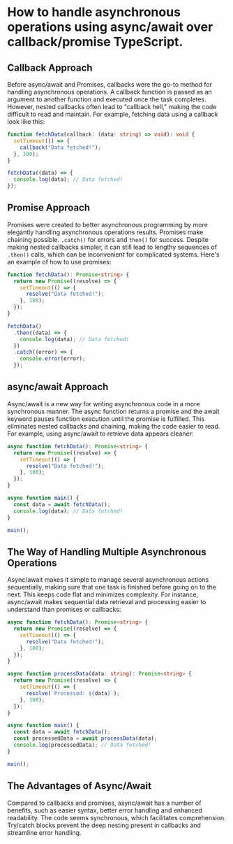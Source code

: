 # How to handle asynchronous operations using async/await over callback/promise TypeScript.

## Callback Approach

Before async/await and Promises, callbacks were the go-to method for handling asynchronous operations. A callback function is passed as an argument to another function and executed once the task completes. However, nested callbacks often lead to "callback hell," making the code difficult to read and maintain. For example, fetching data using a callback look like this:

```ts
function fetchData(callback: (data: string) => void): void {
  setTimeout(() => {
    callback("Data fetched!");
  }, 100);
}

fetchData((data) => {
  console.log(data); // Data fetched!
});
```

## Promise Approach

Promises were created to better asynchronous programming by more elegantly handling asynchronous operations results. Promises make chaining possible. `.catch()` for errors and `then()` for success. Despite making nested callbacks simpler, it can still lead to lengthy sequences of `.then()` calls, which can be inconvenient for complicated systems. Here's an example of how to use promises:

```ts
function fetchData(): Promise<string> {
  return new Promise((resolve) => {
    setTimeout(() => {
      resolve("Data fetched!");
    }, 100);
  });
}

fetchData()
  .then((data) => {
    console.log(data); // Data fetched!
  })
  .catch((error) => {
    console.error(error);
  });
```

## async/await Approach

Async/await is a new way for writing asynchronous code in a more synchronous manner. The async function returns a promise and the await keyword pauses function execution until the promise is fulfilled. This eliminates nested callbacks and chaining, making the code easier to read. For example, using async/await to retrieve data appears cleaner:

```ts
async function fetchData(): Promise<string> {
  return new Promise((resolve) => {
    setTimeout(() => {
      resolve("Data fetched!");
    }, 100);
  });
}

async function main() {
  const data = await fetchData();
  console.log(data); // Data fetched!
}

main();
```

## The Way of Handling Multiple Asynchronous Operations

Async/await makes it simple to manage several asynchronous actions sequentially, making sure that one task is finished before going on to the next. This keeps code flat and minimizes complexity. For instance, async/await makes sequential data retrieval and processing easier to understand than promises or callbacks:

```ts
async function fetchData(): Promise<string> {
  return new Promise((resolve) => {
    setTimeout(() => {
      resolve("Data fetched!");
    }, 100);
  });
}

async function processData(data: string): Promise<string> {
  return new Promise((resolve) => {
    setTimeout(() => {
      resolve(`Processed: ${data}`);
    }, 100);
  });
}

async function main() {
  const data = await fetchData();
  const processedData = await processData(data);
  console.log(processedData); // Data fetched!
}

main();
```

## The Advantages of Async/Await

Compared to callbacks and promises, async/await has a number of benefits, such as easier syntax, better error handling and enhanced readability. The code seems synchronous, which facilitates comprehension. Try/catch blocks prevent the deep nesting present in callbacks and streamline error handling.
